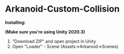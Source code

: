 # Arkanoid-Custom-Collision

**Installing:**

**(Make sure you're using Unity 2020.3)**

1. "Download ZIP" and open project in Unity
2. Open "Loader" - Scene (Assets->Arkanoid->Scenes)
